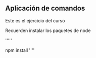 ## Aplicación de comandos

Este es el ejercicio del curso

Recuerden instalar los paquetes de node


'''''

npm install
''''